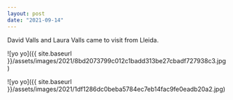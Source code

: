 ```yaml
---
layout: post
date: "2021-09-14"
---
```


David Valls and Laura Valls came to visit from Lleida.

![yo yo]({{ site.baseurl }}/assets/images/2021/8bd2073799c012c1badd313be27cbadf727938c3.jpg)

![yo yo]({{ site.baseurl }}/assets/images/2021/1df1286dc0beba5784ec7eb14fac9fe0eadb20a2.jpg)
